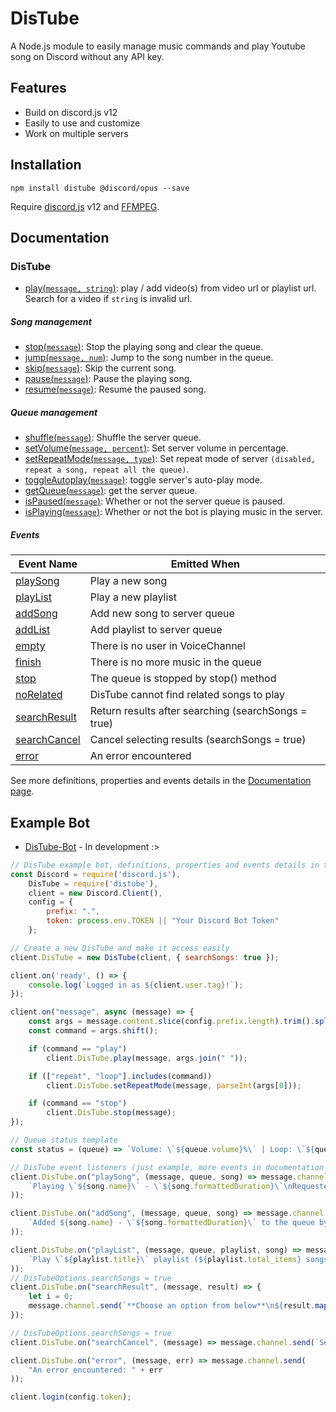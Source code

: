 # DisTube
A Node.js module to easily manage music commands and play Youtube song on Discord without any API key.

## Features

- Build on discord.js v12
- Easily to use and customize
- Work on multiple servers

## Installation

```npm
npm install distube @discord/opus --save
```

Require [discord.js](discord.js.org) v12 and [FFMPEG](https://www.ffmpeg.org/download.html).

## Documentation

### DisTube
- [play(`message, string`)](https://skick1234.github.io/DisTube/DisTube.html#play): play / add video(s) from video url or playlist url. Search for a video if `string` is invalid url.

##### Song management
- [stop(`message`)](https://skick1234.github.io/DisTube/DisTube.html#stop): Stop the playing song and clear the queue.
- [jump(`message, num`)](https://skick1234.github.io/DisTube/DisTube.html#jump): Jump to the song number in the queue.
- [skip(`message`)](https://skick1234.github.io/DisTube/DisTube.html#skip): Skip the current song.
- [pause(`message`)](https://skick1234.github.io/DisTube/DisTube.html#pause): Pause the playing song.
- [resume(`message`)](https://skick1234.github.io/DisTube/DisTube.html#resume): Resume the paused song.

##### Queue management
- [shuffle(`message`)](https://skick1234.github.io/DisTube/DisTube.html#shuffle): Shuffle the server queue.
- [setVolume(`message, percent`)](https://skick1234.github.io/DisTube/DisTube.html#setVolume): Set server volume in percentage.
- [setRepeatMode(`message, type`)](https://skick1234.github.io/DisTube/DisTube.html#setRepeatMode): Set repeat mode of server `(disabled, repeat a song, repeat all the queue)`.
- [toggleAutoplay(`message`)](https://skick1234.github.io/DisTube/DisTube.html#toggleAutoplay): toggle server's auto-play mode.
- [getQueue(`message`)](https://skick1234.github.io/DisTube/DisTube.html#getQueue): get the server queue.
- [isPaused(`message`)](https://skick1234.github.io/DisTube/DisTube.html#isPaused): Whether or not the server queue is paused.
- [isPlaying(`message`)](https://skick1234.github.io/DisTube/DisTube.html#isPlaying): Whether or not the bot is playing music in the server.

##### Events

| Event Name                                                                          | Emitted When                                        |
|-------------------------------------------------------------------------------------|-----------------------------------------------------|
| [playSong](https://skick1234.github.io/DisTube/DisTube.html#event:playSong)         | Play a new song                                     |
| [playList](https://skick1234.github.io/DisTube/DisTube.html#event:playList)         | Play a new playlist                                 |
| [addSong](https://skick1234.github.io/DisTube/DisTube.html#event:addSong)           | Add new song to server queue                        |
| [addList](https://skick1234.github.io/DisTube/DisTube.html#event:addList)           | Add playlist to server queue                        |
| [empty](https://skick1234.github.io/DisTube/DisTube.html#event:empty)               | There is no user in VoiceChannel                    |
| [finish](https://skick1234.github.io/DisTube/DisTube.html#event:finish)             | There is no more music in the queue                 |
| [stop](https://skick1234.github.io/DisTube/DisTube.html#event:stop)                 | The queue is stopped by stop() method               |
| [noRelated](https://skick1234.github.io/DisTube/DisTube.html#event:noRelated)       | DisTube cannot find related songs to play           |
| [searchResult](https://skick1234.github.io/DisTube/DisTube.html#event:searchResult) | Return results after searching (searchSongs = true) |
| [searchCancel](https://skick1234.github.io/DisTube/DisTube.html#event:searchCancel) | Cancel selecting results (searchSongs = true)       |
| [error](https://skick1234.github.io/DisTube/DisTube.html#event:error)               | An error encountered                                |

See more definitions, properties and events details in the [Documentation page](https://skick1234.github.io/DisTube/index.html).

## Example Bot

- [DisTube-Bot](https://github.com/skick1234/DisTube-Bot) - In development :>

```javascript
// DisTube example bot, definitions, properties and events details in the Documentation page.
const Discord = require('discord.js'),
    DisTube = require('distube'),
    client = new Discord.Client(),
    config = {
        prefix: ".",
        token: process.env.TOKEN || "Your Discord Bot Token"
    };

// Create a new DisTube and make it access easily
client.DisTube = new DisTube(client, { searchSongs: true });

client.on('ready', () => {
    console.log(`Logged in as ${client.user.tag}!`);
});

client.on("message", async (message) => {
    const args = message.content.slice(config.prefix.length).trim().split(/ +/g);
    const command = args.shift();

    if (command == "play")
        client.DisTube.play(message, args.join(" "));

    if (["repeat", "loop"].includes(command))
        client.DisTube.setRepeatMode(message, parseInt(args[0]));

    if (command == "stop")
        client.DisTube.stop(message);
});

// Queue status template
const status = (queue) => `Volume: \`${queue.volume}%\` | Loop: \`${queue.repeatMode ? queue.repeatMode == 2 ? "All Queue" : "This Song" : "Off"}\` | Autoplay: \`${queue.autoplay ? "On" : "Off"}\``;

// DisTube event listeners (just example, more events in documentation page)
client.DisTube.on("playSong", (message, queue, song) => message.channel.send(
    `Playing \`${song.name}\` - \`${song.formattedDuration}\`\nRequested by: ${song.user}\n${status(queue)}`
));

client.DisTube.on("addSong", (message, queue, song) => message.channel.send(
    `Added ${song.name} - \`${song.formattedDuration}\` to the queue by ${song.user}`
));

client.DisTube.on("playList", (message, queue, playlist, song) => message.channel.send(
    `Play \`${playlist.title}\` playlist (${playlist.total_items} songs).\nRequested by: ${song.user}\nNow playing \`${song.name}\` - \`${song.formattedDuration}\`\n${status(queue)}`
));
// DisTubeOptions.searchSongs = true
client.DisTube.on("searchResult", (message, result) => {
    let i = 0;
    message.channel.send(`**Choose an option from below**\n${result.map(song => `**${++i}**. ${song.title} - \`${song.duration}\``).join("\n")}\n*Enter anything else or wait 60 seconds to cancel*`);
});

// DisTubeOptions.searchSongs = true
client.DisTube.on("searchCancel", (message) => message.channel.send(`Searching canceled`));

client.DisTube.on("error", (message, err) => message.channel.send(
    "An error encountered: " + err
));

client.login(config.token);
```